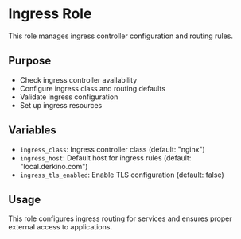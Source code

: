 # Ingress Role

This role manages ingress controller configuration and routing rules.

## Purpose

- Check ingress controller availability
- Configure ingress class and routing defaults
- Validate ingress configuration
- Set up ingress resources

## Variables

- `ingress_class`: Ingress controller class (default: "nginx")
- `ingress_host`: Default host for ingress rules (default: "local.derkino.com")
- `ingress_tls_enabled`: Enable TLS configuration (default: false)

## Usage

This role configures ingress routing for services and ensures proper external access to applications.